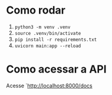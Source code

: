# Como rodar
1) `python3 -m venv .venv`
2) `source .venv/bin/activate`
3) `pip install -r requirements.txt`
4) `uvicorn main:app --reload` 

# Como acessar a API
Acesse `[http://localhost:8000/docs](http://localhost:8000/docs)